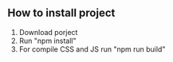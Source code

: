 How to install project
------------------------------
1) Download porject
2) Run "npm install"
3) For compile CSS and JS run "npm run build"